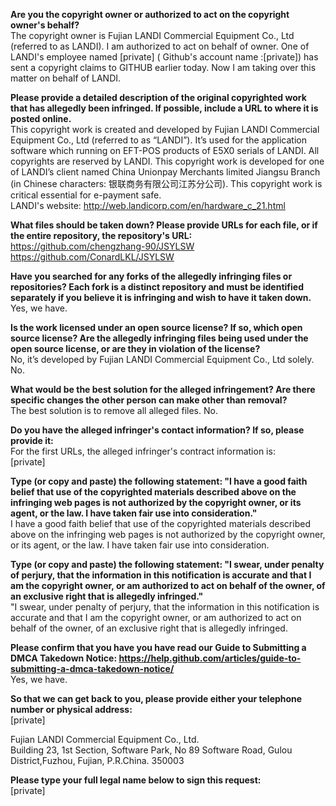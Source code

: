 **Are you the copyright owner or authorized to act on the copyright owner's behalf?**  
The copyright owner is Fujian LANDI Commercial Equipment Co., Ltd (referred to as LANDI). I am authorized to act on behalf of owner.
One of LANDI's employee named [private] ( Github's account name :[private]) has sent a copyright claims to GITHUB earlier today. Now I am taking over this matter on behalf of LANDI.

**Please provide a detailed description of the original copyrighted work that has allegedly been infringed. If possible, include a URL to where it is posted online.**  
This copyright work is created and developed by Fujian LANDI Commercial Equipment Co., Ltd (referred to as “LANDI”). It’s used for the application software which running on EFT-POS products of E5X0 serials of LANDI. All copyrights are reserved by LANDI. This copyright work is developed for one of LANDI’s client named China Unionpay Merchants limited Jiangsu Branch (in Chinese characters: 银联商务有限公司江苏分公司). This copyright work is critical essential for e-payment safe.  
LANDI's website: http://web.landicorp.com/en/hardware_c_21.html

**What files should be taken down? Please provide URLs for each file, or if the entire repository, the repository's URL:**  
https://github.com/chengzhang-90/JSYLSW  
https://github.com/ConardLKL/JSYLSW

**Have you searched for any forks of the allegedly infringing files or repositories? Each fork is a distinct repository and must be identified separately if you believe it is infringing and wish to have it taken down.**  
Yes, we have.

**Is the work licensed under an open source license? If so, which open source license? Are the allegedly infringing files being used under the open source license, or are they in violation of the license?**  
No, it’s developed by Fujian LANDI Commercial Equipment Co., Ltd solely. No.

**What would be the best solution for the alleged infringement? Are there specific changes the other person can make other than removal?**  
The best solution is to remove all alleged files. No.

**Do you have the alleged infringer's contact information? If so, please provide it:**  
For the first URLs, the alleged infringer's contract information is:  
[private] 

**Type (or copy and paste) the following statement: "I have a good faith belief that use of the copyrighted materials described above on the infringing web pages is not authorized by the copyright owner, or its agent, or the law. I have taken fair use into consideration."**  
I have a good faith belief that use of the copyrighted materials described above on the infringing web pages is not authorized by the copyright owner, or its agent, or the law. I have taken fair use into consideration.

**Type (or copy and paste) the following statement: "I swear, under penalty of perjury, that the information in this notification is accurate and that I am the copyright owner, or am authorized to act on behalf of the owner, of an exclusive right that is allegedly infringed."**  
"I swear, under penalty of perjury, that the information in this notification is accurate and that I am the copyright owner, or am authorized to act on behalf of the owner, of an exclusive right that is allegedly infringed.

**Please confirm that you have you have read our Guide to Submitting a DMCA Takedown Notice: https://help.github.com/articles/guide-to-submitting-a-dmca-takedown-notice/**  
Yes, we have.

**So that we can get back to you, please provide either your telephone number or physical address:**  
[private]

Fujian LANDI Commercial Equipment Co., Ltd.  
Building 23, 1st Section, Software Park, No 89 Software Road, Gulou District,Fuzhou, Fujian, P.R.China.
350003

**Please type your full legal name below to sign this request:**  
[private]
